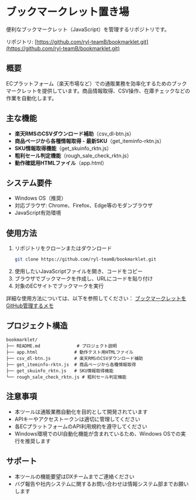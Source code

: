 # ブックマークレット置き場

便利なブックマークレット（JavaScript）を管理するリポジトリです。

リポジトリ: [https://github.com/ryl-teamB/bookmarklet.git](https://github.com/ryl-teamB/bookmarklet.git)

## 概要

ECプラットフォーム（楽天市場など）での通販業務を効率化するためのブックマークレットを提供しています。商品情報取得、CSV操作、在庫チェックなどの作業を自動化します。

## 主な機能

- **楽天RMSのCSVダウンロード補助**（csv_dl-btn.js）
- **商品ページから各種情報取得 - 最新SKU**（get_iteminfo-rktn.js）
- **SKU情報取得機能**（get_skuinfo_rktn.js）
- **粗利セール判定機能**（rough_sale_check_rktn.js）
- **動作確認用HTMLファイル**（app.html）

## システム要件

- Windows OS（推奨）
- 対応ブラウザ: Chrome、Firefox、Edge等のモダンブラウザ
- JavaScript有効環境

## 使用方法

1. リポジトリをクローンまたはダウンロード
   ```bash
   git clone https://github.com/ryl-teamB/bookmarklet.git
   ```
2. 使用したいJavaScriptファイルを開き、コードをコピー
3. ブラウザでブックマークを作成し、URLにコードを貼り付け
4. 対象のECサイトでブックマークを実行

詳細な使用方法については、以下を参照してください：
[ブックマークレットをGitHub管理するメモ](###)

## プロジェクト構造

```
bookmarklet/
├── README.md              # プロジェクト説明
├── app.html              # 動作テスト用HTMLファイル
├── csv_dl-btn.js         # 楽天RMSのCSVダウンロード補助
├── get_iteminfo-rktn.js  # 商品ページから各種情報取得
├── get_skuinfo_rktn.js   # SKU情報取得機能
└── rough_sale_check_rktn.js # 粗利セール判定機能
```

## 注意事項

- 本ツールは通販業務自動化を目的として開発されています
- APIキーやアクセストークンは適切に管理してください
- 各ECプラットフォームのAPI利用規約を遵守してください
- Windows環境でのUI自動化機能が含まれているため、Windows OSでの実行を推奨します

## サポート

- 本ツールの機能要望はDXチームまでご連絡ください
- バグ報告や社内システムに関するお問い合わせは情報システム部までお願いします
